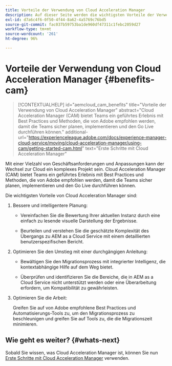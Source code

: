 ```yaml
---
title: Vorteile der Verwendung von Cloud Acceleration Manager
description: Auf dieser Seite werden die wichtigsten Vorteile der Verwendung von Cloud Acceleration Manager beschrieben.
exl-id: d7a6c4f6-0f50-4f44-8a62-4a5769c76bd5
source-git-commit: fac037b59753ba1de960df47311c1febc2059d27
workflow-type: tm+mt
source-wordcount: '261'
ht-degree: 96%

---
```


# Vorteile der Verwendung von Cloud Acceleration Manager {#benefits-cam}

>[!CONTEXTUALHELP]
>id="aemcloud_cam_benefits"
>title="Vorteile der Verwendung von Cloud Acceleration Manager"
>abstract="Cloud Acceleration Manager (CAM) bietet Teams ein geführtes Erlebnis mit Best Practices und Methoden, die von Adobe empfohlen werden, damit die Teams sicher planen, implementieren und den Go Live durchführen können."
>additional-url="https://experienceleague.adobe.com/docs/experience-manager-cloud-service/moving/cloud-acceleration-manager/using-cam/getting-started-cam.html" text="Erste Schritte mit Cloud Acceleration Manager"

Mit einer Vielzahl von Geschäftsanforderungen und Anpassungen kann der Wechsel zur Cloud ein komplexes Projekt sein. Cloud Acceleration Manager (CAM) bietet Teams ein geführtes Erlebnis mit Best Practices und Methoden, die von Adobe empfohlen werden, damit die Teams sicher planen, implementieren und den Go Live durchführen können.

Die wichtigsten Vorteile von Cloud Acceleration Manager sind:

1. Bessere und intelligentere Planung:

   * Vereinfachen Sie die Bewertung Ihrer aktuellen Instanz durch eine einfach zu lesende visuelle Darstellung der Ergebnisse.

   * Beurteilen und verstehen Sie die geschätzte Komplexität des Übergangs zu AEM as a Cloud Service mit einem detaillierten benutzerspezifischen Bericht.

1. Optimieren Sie den Umstieg mit einer durchgängigen Anleitung:

   * Bewältigen Sie den Migrationsprozess mit integrierter Intelligenz, die kontextabhängige Hilfe auf dem Weg bietet.

   * Überprüfen und identifizieren Sie die Bereiche, die in AEM as a Cloud Service nicht unterstützt werden oder eine Überarbeitung erfordern, um Kompatibilität zu gewährleisten.

1. Optimieren Sie die Arbeit:

   Greifen Sie auf von Adobe empfohlene Best Practices und Automatisierungs-Tools zu, um den Migrationsprozess zu beschleunigen und greifen Sie auf Tools zu, die die Migrationszeit minimieren.

## Wie geht es weiter? {#whats-next}

Sobald Sie wissen, was Cloud Acceleration Manager ist, können Sie nun [Erste Schritte mit Cloud Acceleration Manager](https://experienceleague.adobe.com/docs/experience-manager-cloud-service/moving/cloud-acceleration-manager/using-cam/getting-started-cam.html?lang=de) verwenden.
